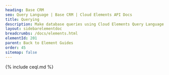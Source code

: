 ```yaml
---
heading: Base CRM
seo: Query Language | Base CRM | Cloud Elements API Docs
title: Querying
description: Make database queries using Cloud Elements Query Language.
layout: sidebarelementdoc
breadcrumbs: /docs/elements.html
elementId: 201
parent: Back to Element Guides
order: 45
sitemap: false
---
```


{% include ceql.md %}
